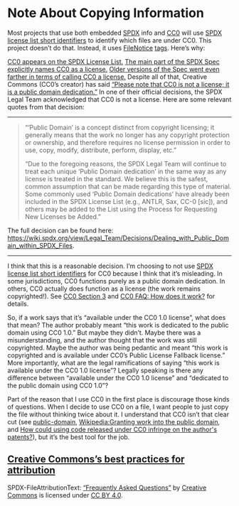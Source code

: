 <!--
SPDX-FileNotice: 🅭🄍1.0 This file is dedicated to the public domain using the CC0 1.0 Universal Public Domain Dedication <https://creativecommons.org/publicdomain/zero/1.0/>.
SPDX-FileContributor: Jason Yundt <swagfortress@gmail.com> (2021–2022)
-->

# Note About Copying Information

Most projects that use both embedded [SPDX][0] info and [CC0][1] will use [SPDX
license list short identifiers][2] to identify which files are under CC0. This
project doesn’t do that. Instead, it uses [FileNotice][3] [tags][4]. Here’s
why:

[CC0 appears on the SPDX License List.][5] [The main part of the SPDX Spec
explicitly names CC0 as a license.][6] [Older versions of the Spec went even
farther in terms of calling CC0 a license.][7] Despite all of that, Creative
Commons (CC0’s creator) has said [“Please note that CC0 is not a license; it is
a public domain dedication.”][8] In one of their official decisions, the SPDX
Legal Team acknowledged that CC0 is not a license. Here are some relevant
quotes from that decision:

-------------------------------------------------------------------------------

>“‘Public Domain’ is a concept distinct from copyright licensing; it generally
>means that the work no longer has any copyright protection or ownership, and
>therefore requires no license permission in order to use, copy, modify,
>distribute, perform, display, etc.”
>
>“Due to the foregoing reasons, the SPDX Legal Team will continue to treat each
>unique ‘Public Domain dedication’ in the same way as any license is treated in
>the standard. We believe this is the safest, common assumption that can be
>made regarding this type of material. Some commonly used ‘Public Domain
>dedications’ have already been included in the SPDX License List (e.g., ANTLR,
>Sax, CC-0 \[sic\]), and others may be added to the List using the Process for
>Requesting New Licenses be Added.”

The full decision can be found here:
<https://wiki.spdx.org/view/Legal_Team/Decisions/Dealing_with_Public_Domain_within_SPDX_Files>.

-------------------------------------------------------------------------------

I think that this is a reasonable decision. I’m choosing to not use [SPDX
license list short identifiers][2] for CC0 because I think that it’s
misleading. In some jurisdictions, CC0 functions purely as a public domain
dedication. In others, CC0 actually does function as a license (the work
remains copyrighted!). See [CC0 Section 3][9] and [CC0 FAQ: How does it
work?][10] for details.

So, if a work says that it’s “available under the CC0 1.0 license”, what does
that mean? The author probably meant “this work is dedicated to the public
domain using CC0 1.0.” But maybe they didn’t. Maybe there was a
misunderstanding, and the author thought that the work was still copyrighted.
Maybe the author was being pedantic and meant “this work is copyrighted and is
available under CC0’s Public License Fallback license.” More importantly, what
are the legal ramifications of saying “this work is available under the CC0 1.0
license”? Legally speaking is there any difference between “available under the
CC0 1.0 license” and “dedicated to the public domain using CC0 1.0”?

Part of the reason that I use CC0 in the first place is discourage those kinds
of questions. When I decide to use CC0 on a file, I want people to just copy
the file without thinking twice about it. I understand that CC0 isn’t that
clear cut (see [public-domain][11], [Wikipedia:Granting work into the public
domain][12], and [How could using code released under CC0 infringe on the
author's patents?][13]), but it’s the best tool for the job.

## [Creative Commons’s best practices for attribution](https://wiki.creativecommons.org/wiki/Best_practices_for_attribution)

SPDX-FileAttributionText: [“Frequently Asked Questions”](https://creativecommons.org/faq/) by [Creative Commons](https://creativecommons.org/) is licensed under [CC BY 4.0](https://creativecommons.org/licenses/by/4.0/).

[0]: https://spdx.dev/
[1]: https://creativecommons.org/publicdomain/zero/1.0/
[2]: https://spdx.github.io/spdx-spec/using-SPDX-short-identifiers-in-source-files/
[3]: https://spdx.github.io/spdx-spec/file-information/#813-file-notice-field
[4]: https://spdx.github.io/spdx-spec/file-tags/
[5]: https://spdx.org/licenses/CC0-1.0.html
[6]: https://spdx.github.io/spdx-spec/document-creation-information/#62-data-license-field
[7]: https://github.com/spdx/spdx-spec/issues/542
[8]: https://creativecommons.org/faq/#how-do-cc-licenses-operate
[9]: https://creativecommons.org/publicdomain/zero/1.0/legalcode
[10]: https://wiki.creativecommons.org/wiki/CC0_FAQ#How_does_it_work.3F
[11]: https://linuxmafia.com/faq/Licensing_and_Law/public-domain.html
[12]: https://en.wikipedia.org/wiki/Wikipedia:Granting_work_into_the_public_domain
[13]: https://opensource.stackexchange.com/questions/133/how-could-using-code-released-under-cc0-infringe-on-the-authors-patents
